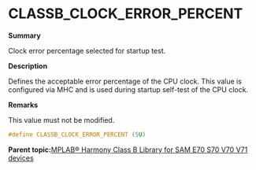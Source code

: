 # CLASSB\_CLOCK\_ERROR\_PERCENT

**Summary**

Clock error percentage selected for startup test.

**Description**

Defines the acceptable error percentage of the CPU clock. This value is configured via MHC and is used during startup self-test of the CPU clock.

**Remarks**

This value must not be modified.

```c
#define CLASSB_CLOCK_ERROR_PERCENT (5U)
```

**Parent topic:**[MPLAB® Harmony Class B Library for SAM E70 S70 V70 V71 devices](GUID-85C09776-46F4-43A4-9FA5-26997226A3EA.md)


